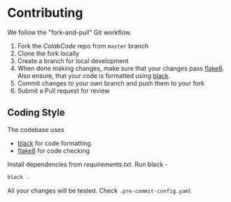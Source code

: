 # Contributing
We follow the "fork-and-pull" Git workflow.

1. Fork the *ColabCode* repo from `master` branch
2. Clone the fork locally 
3. Create a branch for local development 
4. When done making changes, make sure that your changes pass [flake8](https://pypi.org/project/flake8/). Also ensure, that your code is formatted using [black](https://github.com/psf/black). 
5. Commit changes to your own branch and push them to your fork
6. Submit a Pull request for review

## Coding Style
The codebase uses 
* [black](https://github.com/psf/black) for code formatting.
* [flake8](https://pypi.org/project/flake8/) for code checking

Install dependencies from *requirements.txt*. Run black -
```python
black .
```

All your changes will be tested. Check `.pre-commit-config.yaml`

